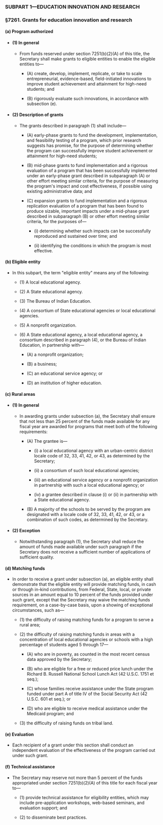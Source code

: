 ### SUBPART 1—EDUCATION INNOVATION AND RESEARCH

### §7261. Grants for education innovation and research
#### (a) Program authorized
* #### (1) In general
  * From funds reserved under section 7251(b)(2)(A) of this title, the Secretary shall make grants to eligible entities to enable the eligible entities to—

    * (A) create, develop, implement, replicate, or take to scale entrepreneurial, evidence-based, field-initiated innovations to improve student achievement and attainment for high-need students; and

    * (B) rigorously evaluate such innovations, in accordance with subsection (e).

* #### (2) Description of grants
  * The grants described in paragraph (1) shall include—

    * (A) early-phase grants to fund the development, implementation, and feasibility testing of a program, which prior research suggests has promise, for the purpose of determining whether the program can successfully improve student achievement or attainment for high-need students;

    * (B) mid-phase grants to fund implementation and a rigorous evaluation of a program that has been successfully implemented under an early-phase grant described in subparagraph (A) or other effort meeting similar criteria, for the purpose of measuring the program's impact and cost effectiveness, if possible using existing administrative data; and

    * (C) expansion grants to fund implementation and a rigorous replication evaluation of a program that has been found to produce sizable, important impacts under a mid-phase grant described in subparagraph (B) or other effort meeting similar criteria, for the purposes of—

      * (i) determining whether such impacts can be successfully reproduced and sustained over time; and

      * (ii) identifying the conditions in which the program is most effective.

#### (b) Eligible entity
* In this subpart, the term "eligible entity" means any of the following:

  * (1) A local educational agency.

  * (2) A State educational agency.

  * (3) The Bureau of Indian Education.

  * (4) A consortium of State educational agencies or local educational agencies.

  * (5) A nonprofit organization.

  * (6) A State educational agency, a local educational agency, a consortium described in paragraph (4), or the Bureau of Indian Education, in partnership with—

    * (A) a nonprofit organization;

    * (B) a business;

    * (C) an educational service agency; or

    * (D) an institution of higher education.

#### (c) Rural areas
* #### (1) In general
  * In awarding grants under subsection (a), the Secretary shall ensure that not less than 25 percent of the funds made available for any fiscal year are awarded for programs that meet both of the following requirements:

    * (A) The grantee is—

      * (i) a local educational agency with an urban-centric district locale code of 32, 33, 41, 42, or 43, as determined by the Secretary;

      * (ii) a consortium of such local educational agencies;

      * (iii) an educational service agency or a nonprofit organization in partnership with such a local educational agency; or

      * (iv) a grantee described in clause (i) or (ii) in partnership with a State educational agency.


    * (B) A majority of the schools to be served by the program are designated with a locale code of 32, 33, 41, 42, or 43, or a combination of such codes, as determined by the Secretary.

* #### (2) Exception
  * Notwithstanding paragraph (1), the Secretary shall reduce the amount of funds made available under such paragraph if the Secretary does not receive a sufficient number of applications of sufficient quality.

#### (d) Matching funds
* In order to receive a grant under subsection (a), an eligible entity shall demonstrate that the eligible entity will provide matching funds, in cash or through in-kind contributions, from Federal, State, local, or private sources in an amount equal to 10 percent of the funds provided under such grant, except that the Secretary may waive the matching funds requirement, on a case-by-case basis, upon a showing of exceptional circumstances, such as—

  * (1) the difficulty of raising matching funds for a program to serve a rural area;

  * (2) the difficulty of raising matching funds in areas with a concentration of local educational agencies or schools with a high percentage of students aged 5 through 17—

    * (A) who are in poverty, as counted in the most recent census data approved by the Secretary;

    * (B) who are eligible for a free or reduced price lunch under the Richard B. Russell National School Lunch Act (42 U.S.C. 1751 et seq.);

    * (C) whose families receive assistance under the State program funded under part A of title IV of the Social Security Act (42 U.S.C. 601 et seq.); or

    * (D) who are eligible to receive medical assistance under the Medicaid program; and


  * (3) the difficulty of raising funds on tribal land.

#### (e) Evaluation
* Each recipient of a grant under this section shall conduct an independent evaluation of the effectiveness of the program carried out under such grant.

#### (f) Technical assistance
* The Secretary may reserve not more than 5 percent of the funds appropriated under section 7251(b)(2)(A) of this title for each fiscal year to—

  * (1) provide technical assistance for eligibility entities, which may include pre-application workshops, web-based seminars, and evaluation support; and

  * (2) to disseminate best practices.